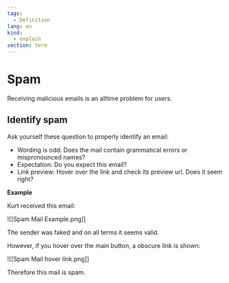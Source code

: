 ```yaml
---
tags:
  - Definition
lang: en
kind:
  - explain
section: term
---
```

# Spam

Receiving malicious emails is an alltime problem for users.

## Identify spam

Ask yourself these question to properly identify an email:

* Wording is odd: Does the mail contain grammatical errors or mispronounced names?
* Expectation: Do you expect this email?
* Link preview: Hover over the link and check its preview url. Does it seem right?

**Example**

Kurt received this email:

![[Spam Mail Example.png]]

The sender was faked and on all terms it seems valid.

However, if you hover over the main button, a obscure link is shown:

![[Spam Mail hover link.png]]

Therefore this mail is spam.
